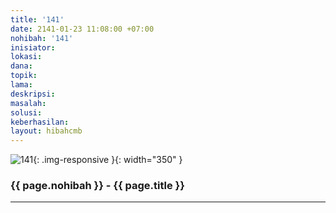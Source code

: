 ```yaml
---
title: '141'
date: 2141-01-23 11:08:00 +07:00
nohibah: '141'
inisiator:
lokasi:
dana:
topik:
lama:
deskripsi:
masalah:
solusi:
keberhasilan:
layout: hibahcmb
---
```


![141](/static/img/hibahcmb/141.png){: .img-responsive }{: width="350" }

### {{ page.nohibah }} - {{ page.title }}

---
